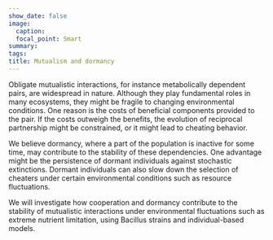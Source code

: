 ```yaml
---
show_date: false
image:
  caption: 
  focal_point: Smart
summary: 
tags:
title: Mutualism and dormancy 
---
```


Obligate mutualistic interactions, for instance metabolically dependent pairs, are widespread in nature. Although they play fundamental roles in many ecosystems, they might be fragile to changing environmental conditions. One reason is the costs of beneficial components provided to the pair. If the costs outweigh the benefits, the evolution of reciprocal partnership might be constrained, or it might lead to cheating behavior.

We believe dormancy, where a part of the population is inactive for some time, may contribute to the stability of these dependencies. One advantage might be the persistence of dormant individuals against stochastic extinctions. Dormant individuals can also slow down the selection of cheaters under certain environmental conditions such as resource fluctuations. 

We will investigate how cooperation and dormancy contribute to the stability of mutualistic interactions under environmental fluctuations such as extreme nutrient limitation, using Bacillus strains and individual-based models. 

